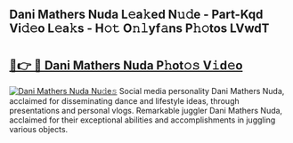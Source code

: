 ## Dani Mathers Nuda L𝚎a𝚔ed N𝚞𝚍e - Part-Kqd Vi𝚍𝚎o L𝚎a𝚔s - H𝚘𝚝 O𝚗𝚕yf𝚊ns P𝚑𝚘tos LVwdT

# <h2><a href="http://kf1z8sj.oniu.top/?m=Dani+Mathers+Nuda">🔗👉 🔴 Dani Mathers Nuda P𝚑ot𝚘𝚜 V𝚒d𝚎o</a></h2>

[![Dani Mathers Nuda Nu𝚍e𝚜](https://i.imgur.com/0qMVB7G.gif)](http://kf1z8sj.oniu.top/?m=Dani+Mathers+Nuda)
Social media personality Dani Mathers Nuda, acclaimed for disseminating dance and lifestyle ideas, through presentations and personal vlogs. Remarkable juggler Dani Mathers Nuda, acclaimed for their exceptional abilities and accomplishments in juggling various objects.  

